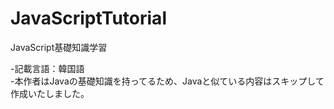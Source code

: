 # JavaScriptTutorial
JavaScript基礎知識学習<br>

-記載言語：韓国語<br>
-本作者はJavaの基礎知識を持ってるため、Javaと似ている内容はスキップして作成いたしました。<br>
